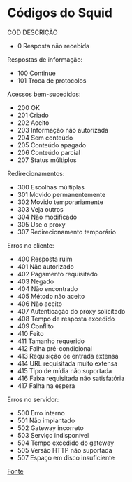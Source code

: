 # Códigos do Squid

COD  DESCRIÇÃO

- 0    Resposta não recebida

Respostas de informação:

- 100  Continue
- 101  Troca de protocolos

Acessos bem-sucedidos:

- 200  OK
-  201  Criado
-  202  Aceito
-  203  Informação não autorizada
-  204  Sem conteúdo
-  205  Conteúdo apagado
-  206  Conteúdo parcial
-  207  Status múltiplos

Redirecionamentos:

-  300  Escolhas múltiplas
-  301  Movido permanentemente
-  302  Movido temporariamente
-  303  Veja outros
-  304  Não modificado
-  305  Use o proxy
-  307  Redirecionamento temporário

Erros no cliente:

-  400  Resposta ruim
-  401  Não autorizado
-  402  Pagamento requisitado
-  403  Negado
-  404  Não encontrado
-  405  Método não aceito
-  406  Não aceito
-  407  Autenticação do proxy solicitado
-  408  Tempo de resposta excedido
-  409  Conflito
-  410  Feito
-  411  Tamanho requerido
-  412  Falha pré-condicional
-  413  Requisição de entrada extensa
-  414  URL requisitada muito extensa
-  415  Tipo de mídia não suportada
-  416  Faixa requisitada não satisfatória
-  417  Falha na espera

Erros no servidor:

-  500  Erro interno
-  501  Não implantado
-  502  Gateway incorreto
-  503  Serviço indisponível
-  504  Tempo excedido do gateway
-  505  Versão HTTP não suportada
-  507  Espaço em disco insuficiente

[Fonte](http://www.vivaolinux.com.br/dica/Codigos-do-Squid)
